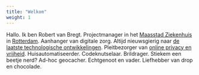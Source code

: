 ```yaml
---
title: "Welkom"
weight: 1
---
```


Hallo. 
Ik ben Robert van Bregt. 
Projectmanager in het [Maasstad Ziekenhuis](https://www.maasstadziekenhuis.nl/) in [Rotterdam](https://www.rotterdam.nl/). 
Aanhanger van digitale zorg. 
Altijd nieuwsgierig naar [de laatste technologische ontwikkelingen](https://tweakers.net/nieuws). 
Pleitbezorger van [online privacy en vrijheid](https://www.bitsoffreedom.nl/doneren). 
Huisautomatiseerder. 
Codeknutselaar. 
Brildrager. 
Stiekem een beetje nerd? 
Ad-hoc geocacher. 
Echtgenoot en vader. 
Liefhebber van drop en chocolade.
